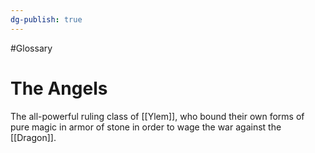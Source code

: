 ```yaml
---
dg-publish: true
---
```

#Glossary 
# The Angels

The all-powerful ruling class of [[Ylem]], who bound their own forms of pure magic in armor of stone in order to wage the war against the [[Dragon]].